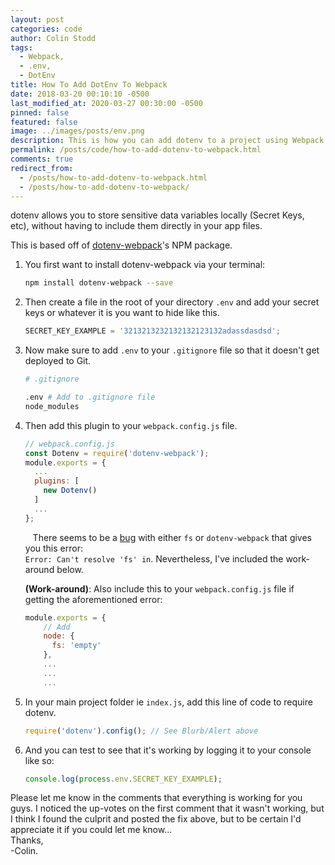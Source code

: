 ```yaml
---
layout: post
categories: code
author: Colin Stodd
tags:
  - Webpack,
  - .env,
  - DotEnv
title: How To Add DotEnv To Webpack
date: 2018-03-20 00:10:10 -0500
last_modified_at: 2020-03-27 00:30:00 -0500
pinned: false
featured: false
image: ../images/posts/env.png
description: This is how you can add dotenv to a project using Webpack.
permalink: /posts/code/how-to-add-dotenv-to-webpack.html
comments: true
redirect_from:
  - /posts/how-to-add-dotenv-to-webpack.html
  - /posts/how-to-add-dotenv-to-webpack/
---
```


dotenv allows you to store sensitive data variables locally (Secret Keys, etc), without having to include them directly in your app files.

This is based off of <a href="https://www.npmjs.com/package/dotenv-webpack" target="_blank" rel="noopener">dotenv-webpack</a>'s NPM package.

1. You first want to install dotenv-webpack via your terminal:

    ```bash
    npm install dotenv-webpack --save
    ```

2. Then create a file in the root of your directory `.env` and add your secret keys or whatever it is you want to hide like this.

    ```javascript
    SECRET_KEY_EXAMPLE = '3213213232132132123132adassdasdsd';
    ```

3. Now make sure to add `.env` to your `.gitignore` file so that it doesn't get deployed to Git.

    ```bash
    # .gitignore

    .env # Add to .gitignore file
    node_modules
    ```


4. Then add this plugin to your `webpack.config.js` file.

    ```javascript
    // webpack.config.js
    const Dotenv = require('dotenv-webpack');
    module.exports = {
      ...
      plugins: [
        new Dotenv()
      ]
      ...
    };
    ```


    <div class="blurb">
    <i class="fad fa-exclamation-triangle text-yellow fa-lg"></i>&nbsp;&nbsp; There seems to be a <a href="https://github.com/webpack-contrib/css-loader/issues/447" target="_blank" rel="noopener">bug</a> with either <code>fs</code> or <code>dotenv-webpack</code> that gives you this error: <br>
    <code class="text-pink">Error: Can't resolve 'fs' in</code>. Nevertheless, I've included the work-around below.
    </div>

    <strong><span class="text-yellow">(Work-around)</span></strong>: Also include this to your `webpack.config.js` file if getting the aforementioned error:

    ```javascript
    module.exports = {
        // Add
        node: {
          fs: 'empty'
        },
        ...
        ...
        ...
    ```

6. In your main project folder ie `index.js`, add this line of code to require dotenv.

    ```javascript
    require('dotenv').config(); // See Blurb/Alert above
    ```

7. And you can test to see that it's working by logging it to your console like so:

    ```javascript
    console.log(process.env.SECRET_KEY_EXAMPLE);
    ```

Please let me know in the comments that everything is working for you guys. I noticed the up-votes on the first comment that it wasn't working, but I think I found the culprit and posted the fix above, but to be certain I'd appreciate it if you could let me know... <br>
Thanks,<br>
-Colin.